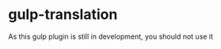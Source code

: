 gulp-translation
================

As this gulp plugin is still in development, you should not use it